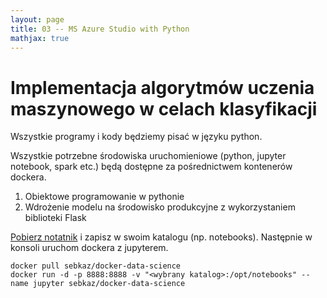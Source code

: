 ```yaml
---
layout: page
title: 03 -- MS Azure Studio with Python 
mathjax: true
---
```



# Implementacja algorytmów uczenia maszynowego w celach klasyfikacji

Wszystkie programy i kody będziemy pisać w języku python. 

Wszystkie potrzebne środowiska uruchomieniowe (python, jupyter notebook, spark etc.) będą dostępne za pośrednictwem kontenerów dockera. 

1. Obiektowe programowanie w pythonie
2. Wdrożenie modelu na środowisko produkcyjne z wykorzystaniem biblioteki Flask



[Pobierz notatnik](notebooks/cw1.ipynb) i zapisz w swoim katalogu (np. notebooks). 
Następnie w konsoli uruchom dockera z jupyterem.
```{bash}
docker pull sebkaz/docker-data-science
docker run -d -p 8888:8888 -v "<wybrany katalog>:/opt/notebooks" --name jupyter sebkaz/docker-data-science
```

